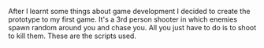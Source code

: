 After I learnt some things about game development I decided to create the prototype to my first game. It's a 3rd person shooter in which enemies spawn random around you and chase you.
All you just have to do is to shoot to kill them.
These are the scripts used.
